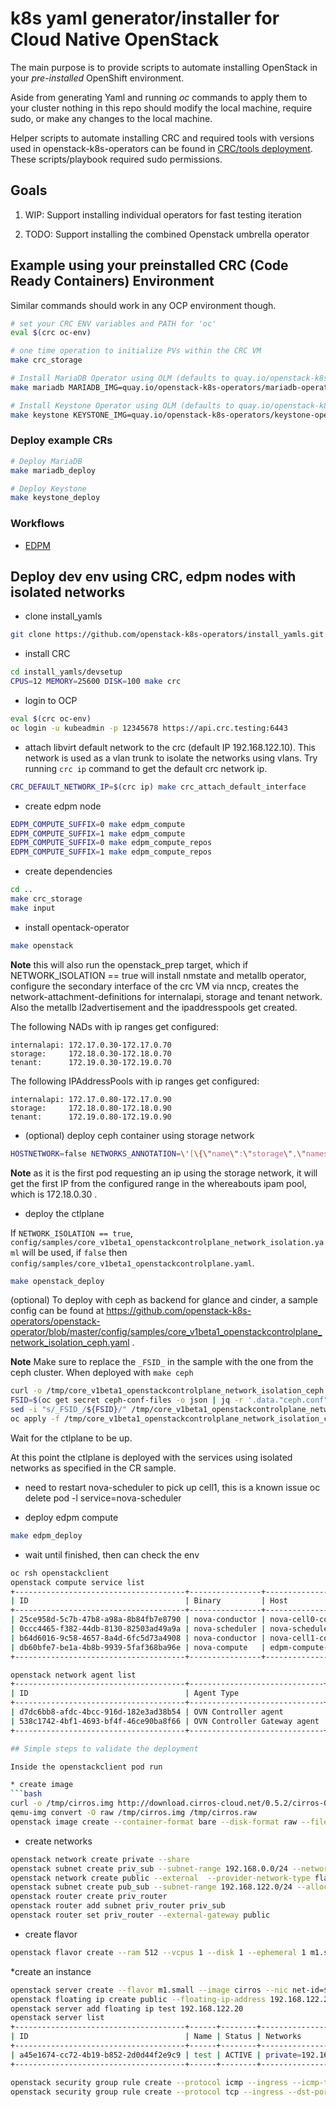 # k8s yaml generator/installer for Cloud Native OpenStack

The main purpose is to provide scripts to automate installing OpenStack in your *pre-installed* OpenShift environment.

Aside from generating Yaml and running *oc* commands to apply them to your cluster nothing in this repo should modify the local machine, require sudo, or make any changes to the local machine.

Helper scripts to automate installing CRC and required tools with versions used in openstack-k8s-operators can be found in [CRC/tools deployment](devsetup/README.md). These scripts/playbook required sudo permissions.

## Goals

1) WIP: Support installing individual operators for fast testing iteration

2) TODO: Support installing the combined Openstack umbrella operator

## Example using your preinstalled CRC (Code Ready Containers) Environment

Similar commands should work in any OCP environment though.
```bash
# set your CRC ENV variables and PATH for 'oc'
eval $(crc oc-env)

# one time operation to initialize PVs within the CRC VM
make crc_storage

# Install MariaDB Operator using OLM (defaults to quay.io/openstack-k8s-operators)
make mariadb MARIADB_IMG=quay.io/openstack-k8s-operators/mariadb-operator-index:latest

# Install Keystone Operator using OLM (defaults to quay.io/openstack-k8s-operators)
make keystone KEYSTONE_IMG=quay.io/openstack-k8s-operators/keystone-operator-index:latest
```

### Deploy example CRs
```bash
# Deploy MariaDB
make mariadb_deploy

# Deploy Keystone
make keystone_deploy
```

### Workflows
- [EDPM](docs/edpm.md)

## Deploy dev env using CRC, edpm nodes with isolated networks
* clone install_yamls
```bash
git clone https://github.com/openstack-k8s-operators/install_yamls.git
```

* install CRC
```bash
cd install_yamls/devsetup
CPUS=12 MEMORY=25600 DISK=100 make crc
```

* login to OCP
```bash
eval $(crc oc-env)
oc login -u kubeadmin -p 12345678 https://api.crc.testing:6443
```

* attach libvirt default network to the crc (default IP 192.168.122.10). This network is used as a vlan trunk to isolate the networks using vlans.
Try running `crc ip` command to get the default crc network ip.
```bash
CRC_DEFAULT_NETWORK_IP=$(crc ip) make crc_attach_default_interface
```

* create edpm node
```bash
EDPM_COMPUTE_SUFFIX=0 make edpm_compute
EDPM_COMPUTE_SUFFIX=1 make edpm_compute
EDPM_COMPUTE_SUFFIX=0 make edpm_compute_repos
EDPM_COMPUTE_SUFFIX=1 make edpm_compute_repos
```

* create dependencies
```bash
cd ..
make crc_storage
make input
```

* install opentack-operator
```bash
make openstack
```

**Note** this will also run the openstack_prep target, which if NETWORK_ISOLATION == true will install nmstate and metallb operator, configure the secondary interface of the crc VM via nncp, creates the network-attachment-definitions for internalapi, storage and tenant network. Also the metallb l2advertisement and the ipaddresspools get created.

The following NADs with ip ranges get configured:
```
internalapi: 172.17.0.30-172.17.0.70
storage:     172.18.0.30-172.18.0.70
tenant:      172.19.0.30-172.19.0.70
```

The following IPAddressPools with ip ranges get configured:
```
internalapi: 172.17.0.80-172.17.0.90
storage:     172.18.0.80-172.18.0.90
tenant:      172.19.0.80-172.19.0.90
```

* (optional) deploy ceph container using storage network
```bash
HOSTNETWORK=false NETWORKS_ANNOTATION=\'[\{\"name\":\"storage\",\"namespace\":\"openstack\"\}]\' MON_IP=172.18.0.30 make ceph TIMEOUT=90
```

**Note** as it is the first pod requesting an ip using the storage network, it will get the first IP from the configured range in the whereabouts ipam pool, which is 172.18.0.30 .

* deploy the ctlplane

If `NETWORK_ISOLATION == true`, `config/samples/core_v1beta1_openstackcontrolplane_network_isolation.yaml` will be used, if `false` then `config/samples/core_v1beta1_openstackcontrolplane.yaml`.

```bash
make openstack_deploy
```

(optional) To deploy with ceph as backend for glance and cinder, a sample config can be found at https://github.com/openstack-k8s-operators/openstack-operator/blob/master/config/samples/core_v1beta1_openstackcontrolplane_network_isolation_ceph.yaml .

**Note** Make sure to replace the `_FSID_` in the sample with the one from the ceph cluster. When deployed with `make ceph`

```bash
curl -o /tmp/core_v1beta1_openstackcontrolplane_network_isolation_ceph.yaml https://raw.githubusercontent.com/openstack-k8s-operators/openstack-operator/master/config/samples/core_v1beta1_openstackcontrolplane_network_isolation_ceph.yaml
FSID=$(oc get secret ceph-conf-files -o json | jq -r '.data."ceph.conf"' | base64 -d | grep fsid | sed -e 's/fsid = //') && echo $FSID
sed -i "s/_FSID_/${FSID}/" /tmp/core_v1beta1_openstackcontrolplane_network_isolation_ceph.yaml
oc apply -f /tmp/core_v1beta1_openstackcontrolplane_network_isolation_ceph.yaml
```

Wait for the ctlplane to be up.

At this point the ctlplane is deployed with the services using isolated networks as specified in the CR sample.

* need to restart nova-scheduler to pick up cell1, this is a known issue
oc delete pod -l service=nova-scheduler

* deploy edpm compute
```bash
make edpm_deploy
```

* wait until finished, then can check the env
```bash
oc rsh openstackclient
openstack compute service list
+--------------------------------------+----------------+------------------------+----------+---------+-------+----------------------------+
| ID                                   | Binary         | Host                   | Zone     | Status  | State | Updated At                 |
+--------------------------------------+----------------+------------------------+----------+---------+-------+----------------------------+
| 25ce958d-5c7b-47b8-a98a-8b84fb7e8790 | nova-conductor | nova-cell0-conductor-0 | internal | enabled | up    | 2023-03-06T15:29:09.000000 |
| 0ccc4465-f382-44db-8130-82503ad49a9a | nova-scheduler | nova-scheduler-0       | internal | enabled | up    | 2023-03-06T15:29:09.000000 |
| b64d6016-9c58-4657-8a4d-6fc5d73a4908 | nova-conductor | nova-cell1-conductor-0 | internal | enabled | up    | 2023-03-06T15:29:06.000000 |
| db60bfe7-be1a-4b8b-9939-5faf368ba96e | nova-compute   | edpm-compute-0         | nova     | enabled | up    | 2023-03-06T15:29:08.000000 |
+--------------------------------------+----------------+------------------------+----------+---------+-------+----------------------------+

openstack network agent list
+--------------------------------------+------------------------------+--------------------+-------------------+-------+-------+----------------+
| ID                                   | Agent Type                   | Host               | Availability Zone | Alive | State | Binary         |
+--------------------------------------+------------------------------+--------------------+-------------------+-------+-------+----------------+
| d7dc6bb8-afdc-4bcc-916d-182e3ad38b54 | OVN Controller agent         | crc-9ltqk-master-0 |                   | :-)   | UP    | ovn-controller |
| 538c1742-4bf1-4693-bf4f-46ce90ba8f66 | OVN Controller Gateway agent | edpm-compute-0     |                   | :-)   | UP    | ovn-controller |
+--------------------------------------+------------------------------+--------------------+-------------------+-------+-------+----------------+

## Simple steps to validate the deployment

Inside the openstackclient pod run

* create image
```bash
curl -o /tmp/cirros.img http://download.cirros-cloud.net/0.5.2/cirros-0.5.2-x86_64-disk.img
qemu-img convert -O raw /tmp/cirros.img /tmp/cirros.raw
openstack image create --container-format bare --disk-format raw --file /tmp/cirros.raw cirros
```

* create networks
```bash
openstack network create private --share
openstack subnet create priv_sub --subnet-range 192.168.0.0/24 --network private
openstack network create public --external  --provider-network-type flat --provider-physical-network datacentre
openstack subnet create pub_sub --subnet-range 192.168.122.0/24 --allocation-pool start=192.168.122.200,end=192.168.122.210 --gateway 192.168.122.1 --no-dhcp --network public
openstack router create priv_router
openstack router add subnet priv_router priv_sub
openstack router set priv_router --external-gateway public
```

* create flavor
```bash
openstack flavor create --ram 512 --vcpus 1 --disk 1 --ephemeral 1 m1.small
```

*create an instance
```bash
openstack server create --flavor m1.small --image cirros --nic net-id=$(openstack network list --name private -f value -c ID) test
openstack floating ip create public --floating-ip-address 192.168.122.20
openstack server add floating ip test 192.168.122.20
openstack server list
+--------------------------------------+------+--------+---------------------------------------+--------+----------+
| ID                                   | Name | Status | Networks                              | Image  | Flavor   |
+--------------------------------------+------+--------+---------------------------------------+--------+----------+
| a45e1674-cc72-4b19-b852-2d0d44f2e9c9 | test | ACTIVE | private=192.168.0.77, 192.168.122.20  | cirros | m1.small |
+--------------------------------------+------+--------+---------------------------------------+--------+----------+

openstack security group rule create --protocol icmp --ingress --icmp-type -1 default
openstack security group rule create --protocol tcp --ingress --dst-port 22 default

```
